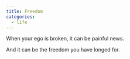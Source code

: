 ```yaml
---
title: Freedom
categories:
  - life
---
```

When your ego is broken,
it can be painful news.

And it can be
the freedom
you have longed for.
